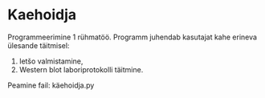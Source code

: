 # Kaehoidja
 Programmeerimine 1 rühmatöö.
 Programm juhendab kasutajat kahe erineva ülesande täitmisel:
 1) letšo valmistamine,
 2) Western blot laboriprotokolli täitmine.

Peamine fail: käehoidja.py
